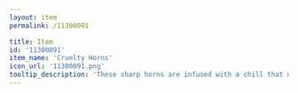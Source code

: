 ```yaml
---
layout: item
permalink: /11300091

title: Item
id: '11300091'
item_name: 'Cruelty Horns'
icon_url: '11300091.png'
tooltip_description: 'These sharp horns are infused with a chill that digs deep into your bones.'
---
```

